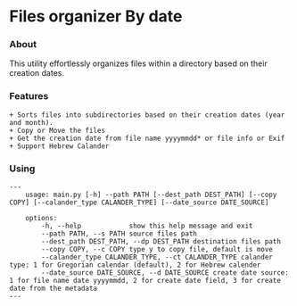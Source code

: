 # Files organizer By date

### About
This utility effortlessly organizes files within a directory based on their creation dates.

### Features
    + Sorts files into subdirectories based on their creation dates (year and month).
    + Copy or Move the files
    + Get the creation date from file name yyyymmdd* or file info or Exif
    + Support Hebrew Calander

### Using
```
---
    usage: main.py [-h] --path PATH [--dest_path DEST_PATH] [--copy COPY] [--calander_type CALANDER_TYPE] [--date_source DATE_SOURCE]

    options:
        -h, --help            show this help message and exit
        --path PATH, --s PATH source files path
        --dest_path DEST_PATH, --dp DEST_PATH destination files path
        --copy COPY, --c COPY type y to copy file, default is move
        --calander_type CALANDER_TYPE, --ct CALANDER_TYPE calander type: 1 for Gregorian calendar (default), 2 for Hebrew calender
        --date_source DATE_SOURCE, --d DATE_SOURCE create date source: 1 for file name date yyyymmdd, 2 for create date field, 3 for create date from the metadata
---
```